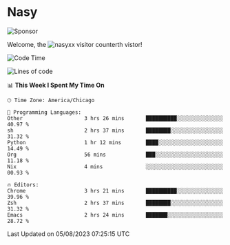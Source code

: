 # Nasy

<!--
<p align="center">
<img height="200" src="https://github-readme-stats.vercel.app/api?username=nasyxx&count_private=true&show_icons=true&theme=dracula&include_all_commits=true"/>
<img height="200" src="https://github-readme-stats.vercel.app/api/top-langs/?username=nasyxx&theme=dracula&hide=html,jupyter+notebook&count_private=true&show_icons=true"/>
</p>

  
----------------
-->

![Sponsor](https://img.shields.io/static/v1.svg?label=Sponsor&message=%E2%9D%A4&logo=GitHub&style=flat&color=pink)
 
Welcome, the ![nasyxx visitor counter](https://count.getloli.com/get/@nasyxx?theme=rule34)th vistor!
 
<!--START_SECTION:waka-->
![Code Time](http://img.shields.io/badge/Code%20Time-3%2C620%20hrs%2041%20mins-blue)

![Lines of code](https://img.shields.io/badge/From%20Hello%20World%20I%27ve%20Written-6.3%20million%20lines%20of%20code-blue)

📊 **This Week I Spent My Time On** 

```text
🕑︎ Time Zone: America/Chicago

💬 Programming Languages: 
Other                    3 hrs 26 mins       ██████████░░░░░░░░░░░░░░░   40.97 % 
sh                       2 hrs 37 mins       ████████░░░░░░░░░░░░░░░░░   31.32 % 
Python                   1 hr 12 mins        ████░░░░░░░░░░░░░░░░░░░░░   14.49 % 
Org                      56 mins             ███░░░░░░░░░░░░░░░░░░░░░░   11.18 % 
Nix                      4 mins              ░░░░░░░░░░░░░░░░░░░░░░░░░   00.93 % 

🔥 Editors: 
Chrome                   3 hrs 21 mins       ██████████░░░░░░░░░░░░░░░   39.96 % 
Zsh                      2 hrs 37 mins       ████████░░░░░░░░░░░░░░░░░   31.32 % 
Emacs                    2 hrs 24 mins       ███████░░░░░░░░░░░░░░░░░░   28.72 % 
```


 Last Updated on 05/08/2023 07:25:15 UTC
<!--END_SECTION:waka-->

<!-- ![visitors](https://visitor-badge.laobi.icu/badge?page_id=nasyxx.nasyxx) -->
